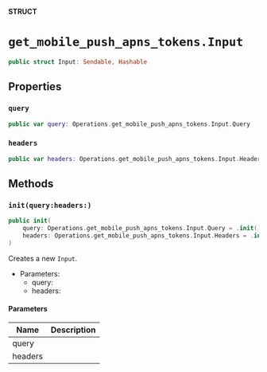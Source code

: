**STRUCT**

# `get_mobile_push_apns_tokens.Input`

```swift
public struct Input: Sendable, Hashable
```

## Properties
### `query`

```swift
public var query: Operations.get_mobile_push_apns_tokens.Input.Query
```

### `headers`

```swift
public var headers: Operations.get_mobile_push_apns_tokens.Input.Headers
```

## Methods
### `init(query:headers:)`

```swift
public init(
    query: Operations.get_mobile_push_apns_tokens.Input.Query = .init(),
    headers: Operations.get_mobile_push_apns_tokens.Input.Headers = .init()
)
```

Creates a new `Input`.

- Parameters:
  - query:
  - headers:

#### Parameters

| Name | Description |
| ---- | ----------- |
| query |  |
| headers |  |